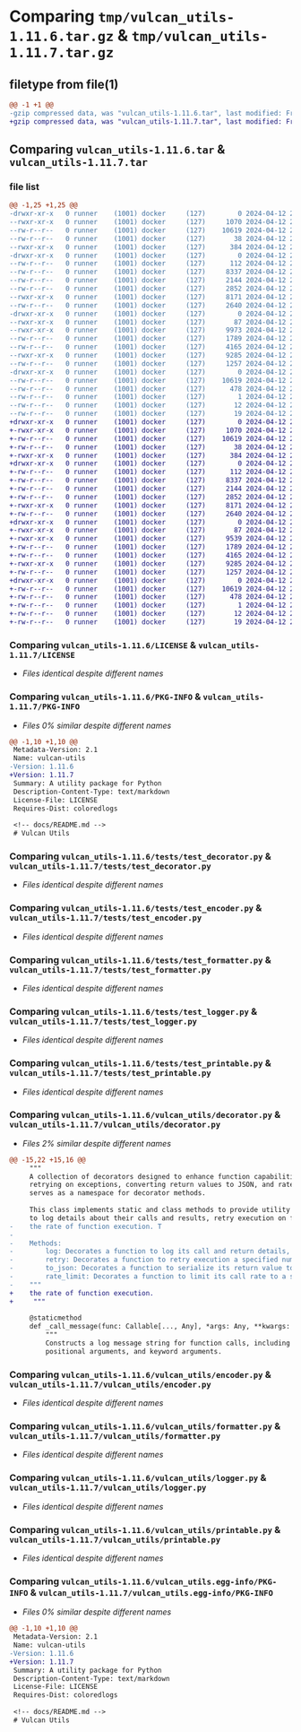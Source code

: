# Comparing `tmp/vulcan_utils-1.11.6.tar.gz` & `tmp/vulcan_utils-1.11.7.tar.gz`

## filetype from file(1)

```diff
@@ -1 +1 @@
-gzip compressed data, was "vulcan_utils-1.11.6.tar", last modified: Fri Apr 12 21:15:14 2024, max compression
+gzip compressed data, was "vulcan_utils-1.11.7.tar", last modified: Fri Apr 12 21:59:45 2024, max compression
```

## Comparing `vulcan_utils-1.11.6.tar` & `vulcan_utils-1.11.7.tar`

### file list

```diff
@@ -1,25 +1,25 @@
-drwxr-xr-x   0 runner    (1001) docker     (127)        0 2024-04-12 21:15:14.288408 vulcan_utils-1.11.6/
--rwxr-xr-x   0 runner    (1001) docker     (127)     1070 2024-04-12 21:15:04.000000 vulcan_utils-1.11.6/LICENSE
--rw-r--r--   0 runner    (1001) docker     (127)    10619 2024-04-12 21:15:14.288408 vulcan_utils-1.11.6/PKG-INFO
--rw-r--r--   0 runner    (1001) docker     (127)       38 2024-04-12 21:15:14.288408 vulcan_utils-1.11.6/setup.cfg
--rwxr-xr-x   0 runner    (1001) docker     (127)      384 2024-04-12 21:15:04.000000 vulcan_utils-1.11.6/setup.py
-drwxr-xr-x   0 runner    (1001) docker     (127)        0 2024-04-12 21:15:14.284408 vulcan_utils-1.11.6/tests/
--rw-r--r--   0 runner    (1001) docker     (127)      112 2024-04-12 21:15:04.000000 vulcan_utils-1.11.6/tests/__init__.py
--rw-r--r--   0 runner    (1001) docker     (127)     8337 2024-04-12 21:15:04.000000 vulcan_utils-1.11.6/tests/test_decorator.py
--rw-r--r--   0 runner    (1001) docker     (127)     2144 2024-04-12 21:15:04.000000 vulcan_utils-1.11.6/tests/test_encoder.py
--rw-r--r--   0 runner    (1001) docker     (127)     2852 2024-04-12 21:15:04.000000 vulcan_utils-1.11.6/tests/test_formatter.py
--rwxr-xr-x   0 runner    (1001) docker     (127)     8171 2024-04-12 21:15:04.000000 vulcan_utils-1.11.6/tests/test_logger.py
--rw-r--r--   0 runner    (1001) docker     (127)     2640 2024-04-12 21:15:04.000000 vulcan_utils-1.11.6/tests/test_printable.py
-drwxr-xr-x   0 runner    (1001) docker     (127)        0 2024-04-12 21:15:14.288408 vulcan_utils-1.11.6/vulcan_utils/
--rwxr-xr-x   0 runner    (1001) docker     (127)       87 2024-04-12 21:15:04.000000 vulcan_utils-1.11.6/vulcan_utils/__init__.py
--rwxr-xr-x   0 runner    (1001) docker     (127)     9973 2024-04-12 21:15:04.000000 vulcan_utils-1.11.6/vulcan_utils/decorator.py
--rw-r--r--   0 runner    (1001) docker     (127)     1789 2024-04-12 21:15:04.000000 vulcan_utils-1.11.6/vulcan_utils/encoder.py
--rw-r--r--   0 runner    (1001) docker     (127)     4165 2024-04-12 21:15:04.000000 vulcan_utils-1.11.6/vulcan_utils/formatter.py
--rwxr-xr-x   0 runner    (1001) docker     (127)     9285 2024-04-12 21:15:04.000000 vulcan_utils-1.11.6/vulcan_utils/logger.py
--rw-r--r--   0 runner    (1001) docker     (127)     1257 2024-04-12 21:15:04.000000 vulcan_utils-1.11.6/vulcan_utils/printable.py
-drwxr-xr-x   0 runner    (1001) docker     (127)        0 2024-04-12 21:15:14.288408 vulcan_utils-1.11.6/vulcan_utils.egg-info/
--rw-r--r--   0 runner    (1001) docker     (127)    10619 2024-04-12 21:15:14.000000 vulcan_utils-1.11.6/vulcan_utils.egg-info/PKG-INFO
--rw-r--r--   0 runner    (1001) docker     (127)      478 2024-04-12 21:15:14.000000 vulcan_utils-1.11.6/vulcan_utils.egg-info/SOURCES.txt
--rw-r--r--   0 runner    (1001) docker     (127)        1 2024-04-12 21:15:14.000000 vulcan_utils-1.11.6/vulcan_utils.egg-info/dependency_links.txt
--rw-r--r--   0 runner    (1001) docker     (127)       12 2024-04-12 21:15:14.000000 vulcan_utils-1.11.6/vulcan_utils.egg-info/requires.txt
--rw-r--r--   0 runner    (1001) docker     (127)       19 2024-04-12 21:15:14.000000 vulcan_utils-1.11.6/vulcan_utils.egg-info/top_level.txt
+drwxr-xr-x   0 runner    (1001) docker     (127)        0 2024-04-12 21:59:45.402424 vulcan_utils-1.11.7/
+-rwxr-xr-x   0 runner    (1001) docker     (127)     1070 2024-04-12 21:59:37.000000 vulcan_utils-1.11.7/LICENSE
+-rw-r--r--   0 runner    (1001) docker     (127)    10619 2024-04-12 21:59:45.402424 vulcan_utils-1.11.7/PKG-INFO
+-rw-r--r--   0 runner    (1001) docker     (127)       38 2024-04-12 21:59:45.402424 vulcan_utils-1.11.7/setup.cfg
+-rwxr-xr-x   0 runner    (1001) docker     (127)      384 2024-04-12 21:59:37.000000 vulcan_utils-1.11.7/setup.py
+drwxr-xr-x   0 runner    (1001) docker     (127)        0 2024-04-12 21:59:45.398424 vulcan_utils-1.11.7/tests/
+-rw-r--r--   0 runner    (1001) docker     (127)      112 2024-04-12 21:59:37.000000 vulcan_utils-1.11.7/tests/__init__.py
+-rw-r--r--   0 runner    (1001) docker     (127)     8337 2024-04-12 21:59:37.000000 vulcan_utils-1.11.7/tests/test_decorator.py
+-rw-r--r--   0 runner    (1001) docker     (127)     2144 2024-04-12 21:59:37.000000 vulcan_utils-1.11.7/tests/test_encoder.py
+-rw-r--r--   0 runner    (1001) docker     (127)     2852 2024-04-12 21:59:37.000000 vulcan_utils-1.11.7/tests/test_formatter.py
+-rwxr-xr-x   0 runner    (1001) docker     (127)     8171 2024-04-12 21:59:37.000000 vulcan_utils-1.11.7/tests/test_logger.py
+-rw-r--r--   0 runner    (1001) docker     (127)     2640 2024-04-12 21:59:37.000000 vulcan_utils-1.11.7/tests/test_printable.py
+drwxr-xr-x   0 runner    (1001) docker     (127)        0 2024-04-12 21:59:45.402424 vulcan_utils-1.11.7/vulcan_utils/
+-rwxr-xr-x   0 runner    (1001) docker     (127)       87 2024-04-12 21:59:37.000000 vulcan_utils-1.11.7/vulcan_utils/__init__.py
+-rwxr-xr-x   0 runner    (1001) docker     (127)     9539 2024-04-12 21:59:37.000000 vulcan_utils-1.11.7/vulcan_utils/decorator.py
+-rw-r--r--   0 runner    (1001) docker     (127)     1789 2024-04-12 21:59:37.000000 vulcan_utils-1.11.7/vulcan_utils/encoder.py
+-rw-r--r--   0 runner    (1001) docker     (127)     4165 2024-04-12 21:59:37.000000 vulcan_utils-1.11.7/vulcan_utils/formatter.py
+-rwxr-xr-x   0 runner    (1001) docker     (127)     9285 2024-04-12 21:59:37.000000 vulcan_utils-1.11.7/vulcan_utils/logger.py
+-rw-r--r--   0 runner    (1001) docker     (127)     1257 2024-04-12 21:59:37.000000 vulcan_utils-1.11.7/vulcan_utils/printable.py
+drwxr-xr-x   0 runner    (1001) docker     (127)        0 2024-04-12 21:59:45.402424 vulcan_utils-1.11.7/vulcan_utils.egg-info/
+-rw-r--r--   0 runner    (1001) docker     (127)    10619 2024-04-12 21:59:45.000000 vulcan_utils-1.11.7/vulcan_utils.egg-info/PKG-INFO
+-rw-r--r--   0 runner    (1001) docker     (127)      478 2024-04-12 21:59:45.000000 vulcan_utils-1.11.7/vulcan_utils.egg-info/SOURCES.txt
+-rw-r--r--   0 runner    (1001) docker     (127)        1 2024-04-12 21:59:45.000000 vulcan_utils-1.11.7/vulcan_utils.egg-info/dependency_links.txt
+-rw-r--r--   0 runner    (1001) docker     (127)       12 2024-04-12 21:59:45.000000 vulcan_utils-1.11.7/vulcan_utils.egg-info/requires.txt
+-rw-r--r--   0 runner    (1001) docker     (127)       19 2024-04-12 21:59:45.000000 vulcan_utils-1.11.7/vulcan_utils.egg-info/top_level.txt
```

### Comparing `vulcan_utils-1.11.6/LICENSE` & `vulcan_utils-1.11.7/LICENSE`

 * *Files identical despite different names*

### Comparing `vulcan_utils-1.11.6/PKG-INFO` & `vulcan_utils-1.11.7/PKG-INFO`

 * *Files 0% similar despite different names*

```diff
@@ -1,10 +1,10 @@
 Metadata-Version: 2.1
 Name: vulcan-utils
-Version: 1.11.6
+Version: 1.11.7
 Summary: A utility package for Python
 Description-Content-Type: text/markdown
 License-File: LICENSE
 Requires-Dist: coloredlogs
 
 <!-- docs/README.md -->
 # Vulcan Utils
```

### Comparing `vulcan_utils-1.11.6/tests/test_decorator.py` & `vulcan_utils-1.11.7/tests/test_decorator.py`

 * *Files identical despite different names*

### Comparing `vulcan_utils-1.11.6/tests/test_encoder.py` & `vulcan_utils-1.11.7/tests/test_encoder.py`

 * *Files identical despite different names*

### Comparing `vulcan_utils-1.11.6/tests/test_formatter.py` & `vulcan_utils-1.11.7/tests/test_formatter.py`

 * *Files identical despite different names*

### Comparing `vulcan_utils-1.11.6/tests/test_logger.py` & `vulcan_utils-1.11.7/tests/test_logger.py`

 * *Files identical despite different names*

### Comparing `vulcan_utils-1.11.6/tests/test_printable.py` & `vulcan_utils-1.11.7/tests/test_printable.py`

 * *Files identical despite different names*

### Comparing `vulcan_utils-1.11.6/vulcan_utils/decorator.py` & `vulcan_utils-1.11.7/vulcan_utils/decorator.py`

 * *Files 2% similar despite different names*

```diff
@@ -15,22 +15,16 @@
     """
     A collection of decorators designed to enhance function capabilities with additional behaviors such as logging,
     retrying on exceptions, converting return values to JSON, and rate-limiting function calls.his class primarily 
     serves as a namespace for decorator methods.
 
     This class implements static and class methods to provide utility functions that can be applied to other functions
     to log details about their calls and results, retry execution on failures, serialize outputs to JSON, and limit
-    the rate of function execution. T
-
-    Methods:
-        log: Decorates a function to log its call and return details, including execution time.
-        retry: Decorates a function to retry execution a specified number of times upon failure.
-        to_json: Decorates a function to serialize its return value to a JSON string using a custom encoder.
-        rate_limit: Decorates a function to limit its call rate to a specified threshold over a given time interval.
-    """
+    the rate of function execution.
+     """
 
     @staticmethod
     def _call_message(func: Callable[..., Any], *args: Any, **kwargs: Any) -> str:
         """
         Constructs a log message string for function calls, including function name,
         positional arguments, and keyword arguments.
```

### Comparing `vulcan_utils-1.11.6/vulcan_utils/encoder.py` & `vulcan_utils-1.11.7/vulcan_utils/encoder.py`

 * *Files identical despite different names*

### Comparing `vulcan_utils-1.11.6/vulcan_utils/formatter.py` & `vulcan_utils-1.11.7/vulcan_utils/formatter.py`

 * *Files identical despite different names*

### Comparing `vulcan_utils-1.11.6/vulcan_utils/logger.py` & `vulcan_utils-1.11.7/vulcan_utils/logger.py`

 * *Files identical despite different names*

### Comparing `vulcan_utils-1.11.6/vulcan_utils/printable.py` & `vulcan_utils-1.11.7/vulcan_utils/printable.py`

 * *Files identical despite different names*

### Comparing `vulcan_utils-1.11.6/vulcan_utils.egg-info/PKG-INFO` & `vulcan_utils-1.11.7/vulcan_utils.egg-info/PKG-INFO`

 * *Files 0% similar despite different names*

```diff
@@ -1,10 +1,10 @@
 Metadata-Version: 2.1
 Name: vulcan-utils
-Version: 1.11.6
+Version: 1.11.7
 Summary: A utility package for Python
 Description-Content-Type: text/markdown
 License-File: LICENSE
 Requires-Dist: coloredlogs
 
 <!-- docs/README.md -->
 # Vulcan Utils
```

